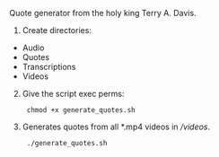 Quote generator from the holy king Terry A. Davis.

1. Create directories:

- Audio
- Quotes
- Transcriptions
- Videos

2. Give the script exec perms:

        chmod +x generate_quotes.sh

3. Generates quotes from all *.mp4 videos in */videos*.

        ./generate_quotes.sh